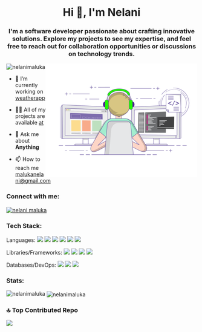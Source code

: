 <h1 align="center">Hi 👋, I'm Nelani</h1>
<h3 align="center">I'm a software developer passionate about crafting innovative solutions. Explore my projects to see my expertise, and feel free to reach out for collaboration opportunities or discussions on technology trends.</h3>
<img align="right" alt="Coding" width="400" src="https://raw.githubusercontent.com/devSouvik/devSouvik/master/gif3.gif">
<p align="left"> <img src="https://komarev.com/ghpvc/?username=nelanimaluka&label=Profile%20views&color=0e75b6&style=flat" alt="nelanimaluka" /> </p>

- 🔭 I’m currently working on [weatherapp](https://github.com/NelaniMaluka/weatherapp)

- 👨‍💻 All of my projects are available <a href="https://github.com/NelaniMaluka?tab=repositories" target="blank">at</a> 

- 💬 Ask me about **Anything**

- 📫 How to reach me <Link to="mailto:malukanelani@gmail.com"> malukanelani@gmail.com </Link>

<h3 align="left">Connect with me:</h3>
<p align="left">
<a href="https://www.linkedin.com/in/nelanimaluka/" target="blank"><img align="center" src="https://raw.githubusercontent.com/rahuldkjain/github-profile-readme-generator/master/src/images/icons/Social/linked-in-alt.svg" alt="nelani maluka" height="30" width="40" /></a>
</p>

<h3 align="left">Tech Stack:</h3>

Languages:
 <img src="https://img.shields.io/badge/javascript-%23323330.svg?style=for-the-badge&logo=javascript&logoColor=%23F7DF1E"/>
 <img src="https://img.shields.io/badge/java-%23ED8B00.svg?style=for-the-badge&logo=openjdk&logoColor=white"/>
 <img src="https://img.shields.io/badge/C%23-239120?style=for-the-badge&logo=c-sharp&logoColor=white"/>
 <img src="https://img.shields.io/badge/python-3670A0?style=for-the-badge&logo=python&logoColor=ffdd54"/>
 <img margin-top="100px" src="https://img.shields.io/badge/html5-%23E34F26.svg?style=for-the-badge&logo=html5&logoColor=white"/>
 <img src="https://img.shields.io/badge/css3-%231572B6.svg?style=for-the-badge&logo=css3&logoColor=white"/>

Libraries/Frameworks:
<img src="https://img.shields.io/badge/Spring_Boot-F2F4F9?style=for-the-badge&logo=spring-boot"/>
 <img src="https://img.shields.io/badge/React-20232A?style=for-the-badge&logo=react&logoColor=61DAFB"/>
 <img src="https://img.shields.io/badge/.NET-512BD4?style=for-the-badge&logo=dotnet&logoColor=white"/>
 <img src="https://img.shields.io/badge/jquery-%230769AD.svg?style=for-the-badge&logo=jquery&logoColor=white"/>

Databases/DevOps:
 <img src="https://img.shields.io/badge/Microsoft%20SQL%20Server-CC2927?style=for-the-badge&logo=microsoft%20sql%20server&logoColor=white"/>
 <img src="https://img.shields.io/badge/mysql-4479A1.svg?style=for-the-badge&logo=mysql&logoColor=white"/>
 <img src="https://img.shields.io/badge/Azure_DevOps-0078D7?style=for-the-badge&logo=azure-devops&logoColor=white"/>

<h3 align="left">Stats:</h3>

<p><img align="left" src="https://github-readme-stats.vercel.app/api/top-langs?username=nelanimaluka&show_icons=true&locale=en&layout=compact" alt="nelanimaluka" /></p>

<p>&nbsp;<img align="center" src="https://github-readme-stats.vercel.app/api?username=nelanimaluka&show_icons=true&locale=en" alt="nelanimaluka" /></p>

### 🔝 Top Contributed Repo
![](https://github-contributor-stats.vercel.app/api?username=nelanimaluka&limit=5&theme=flat&combine_all_yearly_contributions=true)
